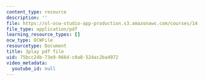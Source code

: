 ```yaml
---
content_type: resource
description: ''
file: https://ol-ocw-studio-app-production.s3.amazonaws.com/courses/14-01sc-principles-of-microeconomics-fall-2011/75bcc24b73e9966dc0a8524ac2ba4972_WRuAAoyEmY0.pdf
file_type: application/pdf
learning_resource_types: []
ocw_type: OCWFile
resourcetype: Document
title: 3play pdf file
uid: 75bcc24b-73e9-966d-c0a8-524ac2ba4972
video_metadata:
  youtube_id: null
---
```

